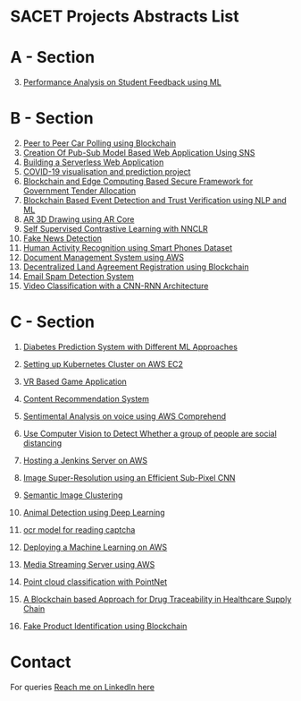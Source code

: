 # SACET Projects Abstracts List

# A - Section
3. <a href="a-section/3a.pdf">Performance Analysis on Student Feedback using ML</a>

# B - Section

2. <a href="b-section/2b.pdf">Peer to Peer Car Polling using Blockchain</a>
3. <a href="b-section/3b.pdf">Creation Of Pub-Sub Model Based Web Application Using SNS</a>
4. <a href="b-section/4b.pdf">Building a Serverless Web Application </a>
5. <a href="b-section/5b.pdf">COVID-19 visualisation and prediction project</a>
6. <a href="b-section/6b.pdf">Blockchain and Edge Computing Based Secure Framework for Government Tender Allocation </a>
7. <a href="b-section/7b.pdf">Blockchain Based Event Detection and Trust Verification using NLP and ML</a>
8. <a href="b-section/8b.pdf">AR 3D Drawing using AR Core</a>
9. <a href="b-section/9b.pdf">Self Supervised Contrastive Learning with NNCLR</a>
10. <a href="b-section/10b.pdf">Fake News Detection</a>
11. <a href="b-section/11b.pdf">Human Activity Recognition using Smart Phones Dataset</a>
12. <a href="b-section/12b.pdf">Document Management System using AWS </a>
13. <a href="b-section/13b.pdf">Decentralized Land Agreement Registration using Blockchain</a>
14. <a href="b-section/14b.pdf">Email Spam Detection System</a>
15. <a href="b-section/15b.pdf">Video Classification with a CNN-RNN Architecture</a>

# C - Section

1. <a href="c-section/1C-Diabetes Prediction System with Different ML Approaches.pdf">Diabetes Prediction System with Different ML Approaches</a>
2. <a href="c-section/2C - Setting up Kubernetes Cluster on AWS EC2.pdf">Setting up Kubernetes Cluster on AWS EC2</a> 
3. <a href="c-section/3C-VR BASED GAME APPLICATION.pdf">VR Based Game Application</a>
4. <a href="c-section/4C - Content Recommendation System.pdf">Content Recommendation System</a>

5. <a href="c-section/5C-Sentimental Analysis on voice using AWS Comprehend.pdf">Sentimental Analysis on voice using AWS Comprehend</a>
6. <a href="c-section/6C-Use Computer Vision to Detect Whether a group of people are social distancing.pdf">Use Computer Vision to Detect Whether a group of people are social distancing</a>
7. <a href="c-section/7C - Hosting a Jenkins Server on AWS.pdf">Hosting a Jenkins Server on AWS</a>
8. <a href="c-section/8C - Image Super-Resolution using an Efficient Sub-Pixel CNN.pdf">Image Super-Resolution using an Efficient Sub-Pixel CNN</a>
9. <a href="c-section/9C - Semantic Image Clustering.pdf">Semantic Image Clustering</a>
10. <a href="c-section/10C - Animal Detection using Deep Learning.pdf">Animal Detection using Deep Learning</a>
11. <a href="c-section/11C - ocr model for reading captcha.pdf">ocr model for reading captcha</a>
12. <a href="c-section/12C - Deploying a Machine Learning on AWS.pdf">Deploying a Machine Learning on AWS</a>
13. <a href="c-section/13C - Media Streaming Server using AWS.pdf">Media Streaming Server using AWS </a>
14. <a href="c-section/14C - Point cloud classification with PointNet.pdf">Point cloud classification with PointNet </a>
15. <a href="c-section/15C-A Blockchain based Approach for Drug Traceability in Healthcare Supply Chain.pdf">A Blockchain based Approach for Drug Traceability in Healthcare Supply Chain</a>
16. <a href="c-section/16C-Fake Product Identification using Blockchain.pdf">Fake Product Identification using Blockchain</a>

# Contact
For queries <a href="https://linkedin.com/MadhuPIoT"> Reach me on LinkedIn here</a>